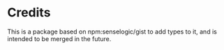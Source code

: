 # Credits

This is a package based on npm:senselogic/gist to add types to it, and is intended to be merged in the future.
